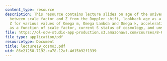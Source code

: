```yaml
---
content_type: resource
description: This resource contains lecture slides on age of the universe, relation
  between scale factor and Z from the Doppler shift, lookback age as a function of
  Z for various values of Omega m, Omega Lambda and Omega k, acceleration parameter
  as a function of scale factor, current S status of cosmology, and unsolved puzzles.
file: https://ol-ocw-studio-app-production.s3.amazonaws.com/courses/8-033-relativity-fall-2006/86e212587192ca7812af4d15b92f1339_lecture19_cosmo3.pdf
file_type: application/pdf
resourcetype: Document
title: lecture19_cosmo3.pdf
uid: 86e21258-7192-ca78-12af-4d15b92f1339
---
```

